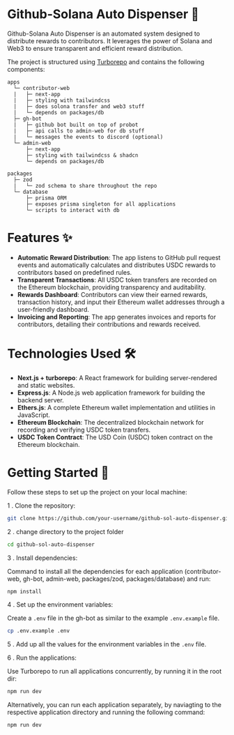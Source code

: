 # Github-Solana Auto Dispenser 🚀

Github-Solana Auto Dispenser is an automated system designed to distribute rewards to contributors. It leverages the power of Solana and Web3 to ensure transparent and efficient reward distribution. 


The project is structured using [Turborepo](https://turborepo.org) and contains the following components:


```text
apps
  └─ contributor-web
  |   ├─ next-app
  |   ├─ styling with tailwindcss
  |   ├─ does solona transfer and web3 stuff
  |   └─ depends on packages/db
  ├─ gh-bot
  |   ├─ github bot built on top of probot
  |   ├─ api calls to admin-web for db stuff
  |   └─ messages the events to discord (optional)
  └─ admin-web
      ├─ next-app
      ├─ styling with tailwindcss & shadcn
      └─ depends on packages/db

packages
  ├─ zod
  |   └─ zod schema to share throughout the repo
  └─ database
      ├─ prisma ORM
      ├─ exposes prisma singleton for all applications
      └─ scripts to interact with db
```


# Features ✨

- **Automatic Reward Distribution**: The app listens to GitHub pull request events and automatically calculates and distributes USDC rewards to contributors based on predefined rules.
- **Transparent Transactions**: All USDC token transfers are recorded on the Ethereum blockchain, providing transparency and auditability.
- **Rewards Dashboard**: Contributors can view their earned rewards, transaction history, and input their Ethereum wallet addresses through a user-friendly dashboard.
- **Invoicing and Reporting**: The app generates invoices and reports for contributors, detailing their contributions and rewards received.

# Technologies Used 🛠️

- **Next.js + turborepo**: A React framework for building server-rendered and static websites.
- **Express.js**: A Node.js web application framework for building the backend server.
- **Ethers.js**: A complete Ethereum wallet implementation and utilities in JavaScript.
- **Ethereum Blockchain**: The decentralized blockchain network for recording and verifying USDC token transfers.
- **USDC Token Contract**: The USD Coin (USDC) token contract on the Ethereum blockchain.

# Getting Started 🚀

  Follow these steps to set up the project on your local machine:

1 . Clone the repository:

```bash
git clone https://github.com/your-username/github-sol-auto-dispenser.git
```

2 . change directory to the project folder

```bash
cd github-sol-auto-dispenser
```

3 . Install dependencies:

  Command to install all the dependencies for each application (contributor-web, gh-bot, admin-web, packages/zod, packages/database) and run:

```bash
npm install
```

4 . Set up the environment variables:

  Create a `.env` file in the gh-bot as similar to the example `.env.example` file.
  
```bash
cp .env.example .env
```
5 . Add up all the values for the environment variables in the `.env` file.

6 . Run the applications:

Use Turborepo to run all applications concurrently, by running it in the root dir:
 
```bash
npm run dev
```
Alternatively, you can run each application separately, by naviagting to the respective application directory and running the following command:

```bash
npm run dev
```
